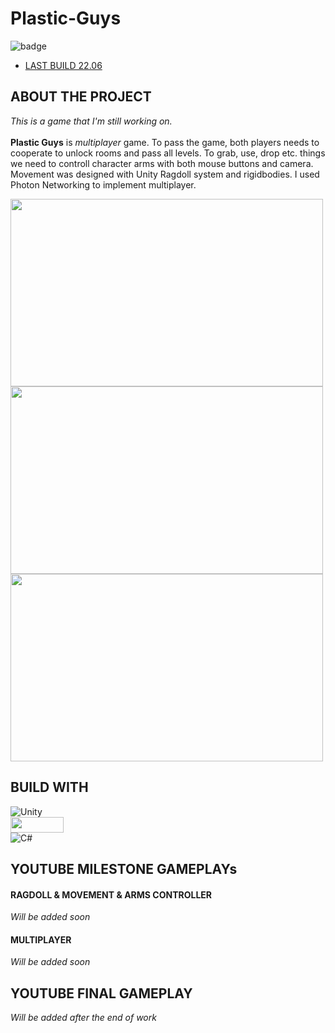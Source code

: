 # Plastic-Guys

![badge](https://img.shields.io/github/last-commit/kiwuz/Plastic-Guys?style=for-the-badge)

* [LAST BUILD 22.06](https://samszczecin-my.sharepoint.com/:f:/g/personal/27286_s_am_szczecin_pl/Epr1f33Nis1NkXUo95cwdy8BpHk4652TZr_o-YshAQyV5Q?e=jRFEMg)



## ABOUT THE PROJECT

*This is a game that I'm still working on.* <br /><br />
__Plastic Guys__ is _multiplayer_ game. To pass the game, both players needs to cooperate to unlock rooms and pass all levels. To grab, use, drop etc. things we need to controll character arms with both mouse buttons and camera. Movement was designed with Unity Ragdoll system and rigidbodies. I used Photon Networking to implement multiplayer.


<img src = "https://user-images.githubusercontent.com/49866616/176234654-8a15a43a-8873-4878-9b84-bed0c7f8fd5d.PNG" width="500" height="300" />

<img src = "https://user-images.githubusercontent.com/49866616/176234538-94397c6d-46e9-4ce1-9f2a-a8d77ea66faf.gif" width="500" height="300" />

<img src = "https://user-images.githubusercontent.com/49866616/176234542-300fb6d7-8952-4aac-bf11-5b055adbb310.gif" width="500" height="300" />



## BUILD WITH

![Unity](https://img.shields.io/badge/unity-%23000000.svg?style=for-the-badge&logo=unity&logoColor=white) <br />
<img src = "https://user-images.githubusercontent.com/49866616/176236736-c902d457-c7ec-4ea9-a313-db8fc71994d5.PNG" width="85" height="25" /> <br />
![C#](https://img.shields.io/badge/c%23-%23239120.svg?style=for-the-badge&logo=c-sharp&logoColor=white) <br />


## YOUTUBE MILESTONE GAMEPLAYs

#### RAGDOLL & MOVEMENT & ARMS CONTROLLER 

*Will be added soon* 

#### MULTIPLAYER 

*Will be added soon* 

## YOUTUBE FINAL GAMEPLAY

*Will be added after the end of work* 
